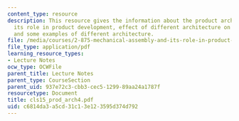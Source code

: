 ```yaml
---
content_type: resource
description: This resource gives the information about the product architecture and
  its role in product development, effect of different architecture on some AITL issues,
  and some examples of different architecture.
file: /media/courses/2-875-mechanical-assembly-and-its-role-in-product-development-fall-2004/c6814da3a5cd31c13e123595d374d792_cls15_prod_arch4.pdf
file_type: application/pdf
learning_resource_types:
- Lecture Notes
ocw_type: OCWFile
parent_title: Lecture Notes
parent_type: CourseSection
parent_uid: 937e72c3-cbb3-cec5-1299-89aa24a1787f
resourcetype: Document
title: cls15_prod_arch4.pdf
uid: c6814da3-a5cd-31c1-3e12-3595d374d792
---
```

